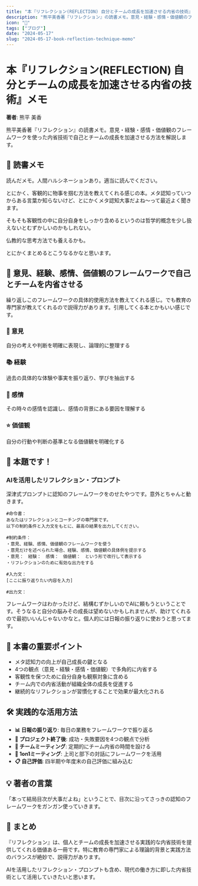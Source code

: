 ```yaml
---
title: "本『リフレクション(REFLECTION) 自分とチームの成長を加速させる内省の技術』メモ"
description: "熊平美香著『リフレクション』の読書メモ。意見・経験・感情・価値観のフレームワークを使った内省技術で自己とチームの成長を加速させる方法を解説します。"
icon: "📝"
tags: ["ブログ"]
date: "2024-05-17"
slug: "2024-05-17-book-reflection-technique-memo"
---
```


# 本『リフレクション(REFLECTION) 自分とチームの成長を加速させる内省の技術』メモ

**著者**: 熊平 美香

熊平美香著『リフレクション』の読書メモ。意見・経験・感情・価値観のフレームワークを使った内省技術で自己とチームの成長を加速させる方法を解説します。

## 📝 読書メモ

読んだメモ。人間ハルシネーションあり。適当に読んでください。

とにかく、客観的に物事を掴む方法を教えてくれる感じの本。メタ認知っていつからある言葉か知らないけど、とにかくメタ認知大事だよね〜って最近よく聞きます。

そもそも客観性の中に自分自身をしっかり含めるというのは哲学的概念を少し扱えないとむずかしいのかもしれない。

仏教的な思考方法でも養えるかも。

とにかくまとめるとこうなるかなと思います。

## 🔄 意見、経験、感情、価値観のフレームワークで自己とチームを内省させる

繰り返しこのフレームワークの具体的使用方法を教えてくれる感じ。でも教育の専門家が教えてくれるので説得力があります。引用してくる本とかもいい感じです。

### 💭 意見
自分の考えや判断を明確に表現し、論理的に整理する

### 📚 経験
過去の具体的な体験や事実を振り返り、学びを抽出する

### 💝 感情
その時々の感情を認識し、感情の背景にある要因を理解する

### ⭐ 価値観
自分の行動や判断の基準となる価値観を明確化する

## 🤖 本題です！

### AIを活用したリフレクション・プロンプト

深津式プロンプトに認知のフレームワークをのせたやつです。意外とちゃんと動きます。

```
#命令書：
あなたはリフレクションとコーチングの専門家です。
以下の制約条件と入力文をもとに、最高の結果を出力してください。

#制約条件：
・意見、経験、感情、価値観のフレームワークを使う
・意見だけを述べられた場合、経験、感情、価値観の具体例を提示する
・意見：　経験：　感情：　価値観：　という形で改行して表示する
・リフレクションのために有効な出力をする

#入力文：
[ここに振り返りたい内容を入力]

#出力文：
```

フレームワークはわかったけど、結構むずかしいのでAIに頼もうということです。そうなると自分の脳みその成長は望めないかもしれませんが、助けてくれるので最初いいんじゃないかなと。個人的には日報の振り返りに使おうと思ってます。

## 🎯 本書の重要ポイント

- メタ認知力の向上が自己成長の鍵となる
- 4つの観点（意見・経験・感情・価値観）で多角的に内省する
- 客観性を保つために自分自身も観察対象に含める
- チーム内での内省活動が組織全体の成長を促進する
- 継続的なリフレクションが習慣化することで効果が最大化される

## 🛠️ 実践的な活用方法

- **📊 日報の振り返り**: 毎日の業務をフレームワークで振り返る
- **🎯 プロジェクト終了後**: 成功・失敗要因を4つの観点で分析
- **👥 チームミーティング**: 定期的にチーム内省の時間を設ける
- **💬 1on1ミーティング**: 上司と部下の対話にフレームワークを活用
- **📋 自己評価**: 四半期や年度末の自己評価に組み込む

## 💡 著者の言葉

「本って結局目次が大事だよね」ということで、目次に沿ってさっきの認知のフレームワークをガンガン使っていきます。

## 📖 まとめ

『リフレクション』は、個人とチームの成長を加速させる実践的な内省技術を提供してくれる価値ある一冊です。特に教育の専門家による理論的背景と実践方法のバランスが絶妙で、説得力があります。

AIを活用したリフレクション・プロンプトも含め、現代の働き方に即した内省技術として活用していきたいと思います。